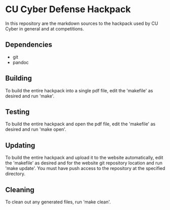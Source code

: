 CU Cyber Defense Hackpack
=========================

In this repository are the markdown sources to the hackpack used by CU Cyber in general and at competitions.


## Dependencies

* git
* pandoc


## Building

To build the entire hackpack into a single pdf file, edit the 'makefile' as desired and run 'make'.


## Testing

To build the entire hackpack and open the pdf file, edit the 'makefile' as desired and run 'make open'.


## Updating

To build the entire hackpack and upload it to the website automatically, edit the 'makefile' as desired and for the website git repository location and run 'make update'. You must have push access to the repository at the specified directory.


## Cleaning

To clean out any generated files, run 'make clean'.
